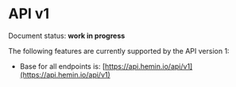 # API v1

Document status: __work in progress__

The following features are currently supported by the API version 1: 

* Base for all endpoints is: [https://api.hemin.io/api/v1](https://api.hemin.io/api/v1)
